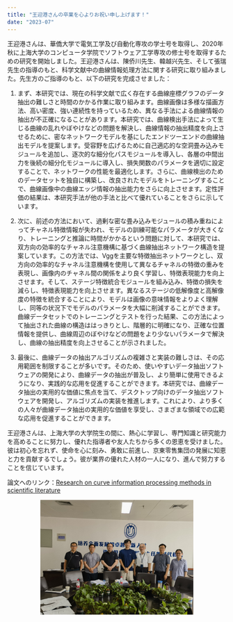 ```yaml
---
title: "王迎港さんの卒業を心よりお祝い申し上げます！"
date: "2023-07"
---
```


王迎港さんは、華僑大学で電気工学及び自動化専攻の学士号を取得し、2020年秋に上海大学のコンピュータ学院でソフトウェア工学専攻の修士号を取得するための研究を開始しました。王迎港さんは、陳侨川先生、韓越兴先生、そして張瑞先生の指導のもと、科学文献中の曲線情報処理方法に関する研究に取り組みました。先生方のご指導のもと、以下の研究を完成させました：

1. まず、本研究では、現在の科学文献で広く存在する曲線座標グラフのデータ抽出の難しさと時間のかかる作業に取り組みます。曲線画像は多様な描画方法、高い密度、強い連続性を持っているため、異なる手法による曲線情報の抽出が不正確になることがあります。本研究では、曲線検出手法によって生じる曲線の乱れやぼやけなどの問題を解決し、曲線情報の抽出精度を向上させるために、密なネットワークモデルを基にしたエンドツーエンドの曲線抽出モデルを提案します。受容野を広げるために自己適応的な空洞畳み込みモジュールを追加し、逐次的な細分化パスモジュールを導入し、各層の中間出力を後続の細分化モジュールに導入し、損失関数のパラメータを適切に設定することで、ネットワークの性能を最適化します。さらに、曲線検出のためのデータセットを独自に構築し、改良されたモデルをトレーニングすることで、曲線画像中の曲線エッジ情報の抽出能力をさらに向上させます。定性評価の結果は、本研究手法が他の手法と比べて優れていることをさらに示しています。

2. 次に、前述の方法において、過剰な密な畳み込みモジュールの積み重ねによってチャネル特徴情報が失われ、モデルの訓練可能なパラメータが大きくなり、トレーニングと推論に時間がかかるという問題に対して、本研究では、双方向の効率的なチャネル注意機構に基づく曲線抽出ネットワーク構造を提案しています。この方法では、Vggを主要な特徴抽出ネットワークとし、双方向の効率的なチャネル注意機構を使用して異なるチャネルの特徴の重みを表現し、画像内のチャネル間の関係をより良く学習し、特徴表現能力を向上させます。そして、ステージ特徴統合モジュールを組み込み、特徴の損失を減らし、特徴表現能力を向上させます。異なるステージの低解像度と高解像度の特徴を統合することにより、モデルは画像の意味情報をよりよく理解し、同等の状況下でモデルのパラメータを大幅に削減することができます。曲線データセットでのトレーニングとテストを行った結果、この方法によって抽出された曲線の構造ははっきりとし、階層的に明確になり、正確な位置情報を提供し、曲線周辺のぼやけなどの問題をより少ないパラメータで解決し、曲線の抽出精度を向上させることが示されました。

3. 最後に、曲線データの抽出アルゴリズムの複雑さと実装の難しさは、その応用範囲を制限することが多いです。そのため、使いやすいデータ抽出ソフトウェアの開発により、曲線データの抽出が普及し、より簡単に使用できるようになり、実践的な応用を促進することができます。本研究では、曲線データ抽出の実用的な価値に焦点を当て、デスクトップ向けのデータ抽出ソフトウェアを開発し、アルゴリズムの実装を推進します。これにより、より多くの人々が曲線データ抽出の実用的な価値を享受し、さまざまな領域での広範な応用を促進することができます。

王迎港さんは、上海大学の大学院生の間に、熱心に学習し、専門知識と研究能力を高めることに努力し、優れた指導者や友人たちから多くの恩恵を受けました。彼は初心を忘れず、使命を心に刻み、勇敢に前進し、京東零售集団の発展に知恵と力を貢献するでしょう。彼が業界の優れた人材の一人になり、進んで努力することを信じています。

論文へのリンク：[Research on curve information processing methods in scientific literature](/paper/2023/wangyingang.pdf.zip)

<p align="center">
  <img src="/images/indexPic/2023/wangyingang.jpg" alt="王迎港照片" style="width:70%">
</p>